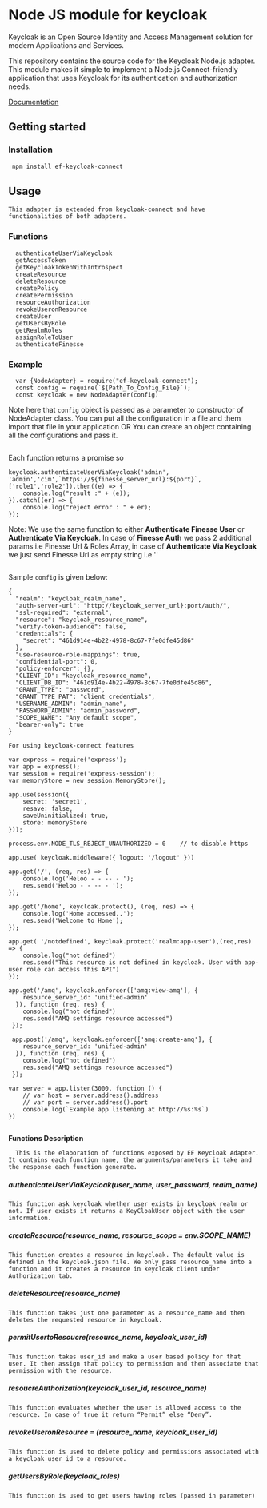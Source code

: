 
# Node JS module for keycloak
Keycloak is an Open Source Identity and Access Management solution for modern Applications and Services.

This repository contains the source code for the Keycloak Node.js adapter. This module makes it simple to implement a Node.js Connect-friendly application that uses Keycloak for its authentication and authorization needs.

[Documentation](https://www.keycloak.org/documentation.html)

## Getting started

### Installation 
```javascript
 npm install ef-keycloak-connect
 ```
 
## Usage
```
This adapter is extended from keycloak-connect and have functionalities of both adapters.
```
### Functions
```
  authenticateUserViaKeycloak
  getAccessToken
  getKeycloakTokenWithIntrospect
  createResource
  deleteResource
  createPolicy
  createPermission
  resourceAuthorization
  revokeUseronResource
  createUser
  getUsersByRole
  getRealmRoles
  assignRoleToUser
  authenticateFinesse
```
### Example

```
  var {NodeAdapter} = require("ef-keycloak-connect");
  const config = require(`${Path_To_Config_File}`);
  const keycloak = new NodeAdapter(config)

  ```
  Note here that `config` object is passed as a parameter to constructor of NodeAdapter class. 
  You can put all the configuration in a file and them import that file in your application
  OR
  You can create an object containing all the configurations and pass it.
  ```

```

Each function returns a promise so

```
keycloak.authenticateUserViaKeycloak('admin', 'admin','cim',`https://${finesse_server_url}:${port}`, ['role1','role2']).then((e) => {
    console.log("result :" + (e));
}).catch((er) => {
    console.log("reject error : " + er);
});

   ```
  Note: We use the same function to either **Authenticate Finesse User** or **Authenticate Via Keycloak**. In case of **Finesse Auth** we pass 2 additional params i.e Finesse Url & Roles Array, in case of **Authenticate Via Keycloak** we just send Finesse Url as empty string i.e ''
  ```
```

Sample `config` is given below:

```
{
  "realm": "keycloak_realm_name",
  "auth-server-url": "http://keycloak_server_url}:port/auth/",
  "ssl-required": "external",
  "resource": "keycloak_resource_name",
  "verify-token-audience": false,
  "credentials": {
    "secret": "461d914e-4b22-4978-8c67-7fe0dfe45d86"
  },
  "use-resource-role-mappings": true,
  "confidential-port": 0,
  "policy-enforcer": {},
  "CLIENT_ID": "keycloak_resource_name",
  "CLIENT_DB_ID": "461d914e-4b22-4978-8c67-7fe0dfe45d86",
  "GRANT_TYPE": "password",
  "GRANT_TYPE_PAT": "client_credentials",
  "USERNAME_ADMIN": "admin_name",
  "PASSWORD_ADMIN": "admin_password",
  "SCOPE_NAME": "Any default scope",
  "bearer-only": true
}
```


```
For using keycloak-connect features 

var express = require('express');
var app = express();
var session = require('express-session');
var memoryStore = new session.MemoryStore();

app.use(session({
    secret: 'secret1',
    resave: false,
    saveUninitialized: true,
    store: memoryStore
}));

process.env.NODE_TLS_REJECT_UNAUTHORIZED = 0    // to disable https

app.use( keycloak.middleware({ logout: '/logout' }))

app.get('/', (req, res) => {
    console.log('Heloo - - -- - ');
    res.send('Heloo - - -- - ');
});

app.get('/home', keycloak.protect(), (req, res) => {
    console.log('Home accessed..');
    res.send('Welcome to Home');
});

app.get( '/notdefined', keycloak.protect('realm:app-user'),(req,res) => {
    console.log("not defined")
    res.send("This resource is not defined in keycloak. User with app-user role can access this API")
});

app.get('/amq', keycloak.enforcer(['amq:view-amq'], {
    resource_server_id: 'unified-admin'
  }), function (req, res) {
    console.log("not defined")
    res.send("AMQ settings resource accessed")
 });

 app.post('/amq', keycloak.enforcer(['amq:create-amq'], {
    resource_server_id: 'unified-admin'
  }), function (req, res) {
    console.log("not defined")
    res.send("AMQ settings resource accessed")
 });

var server = app.listen(3000, function () {
    // var host = server.address().address
    // var port = server.address().port
    console.log(`Example app listening at http://%s:%s`)
})


```
__Functions Description__

   ```
     This is the elaboration of functions exposed by EF Keycloak Adapter. It contains each function name, the arguments/parameters it take and the response each function generate.
   ```

##### authenticateUserViaKeycloak(user_name, user_password, realm_name)
```
This function ask keycloak whether user exists in keycloak realm or not. If user exists it returns a KeyCloakUser object with the user information.
```

##### createResource(resource_name, resource_scope = env.SCOPE_NAME)
```
This function creates a resource in keycloak. The default value is defined in the keycloak.json file. We only pass resource_name into a function and it creates a resource in keycloak client under Authorization tab.
```
##### deleteResource(resource_name) 
```
This function takes just one parameter as a resource_name and then deletes the requested resource in keycloak.
```

##### permitUsertoResoucre(resource_name, keycloak_user_id)
```
This function takes user_id and make a user based policy for that user. It then assign that policy to permission and then associate that permission with the resource.
```

##### resoucreAuthorization(keycloak_user_id, resource_name) 
```
This function evaluates whether the user is allowed access to the resource. In case of true it return “Permit” else “Deny”.
```

##### revokeUseronResource = (resource_name, keycloak_user_id) 
```
This function is used to delete policy and permissions associated with a keycloak_user_id to a resource.
```
#####   getUsersByRole(keycloak_roles) 
```
This function is used to get users having roles (passed in parameter)
